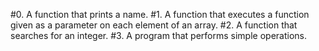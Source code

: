 #0. A function that prints a name.
#1. A function that executes a function given as a parameter on each element of an array.
#2. A function that searches for an integer.
#3. A program that performs simple operations.
